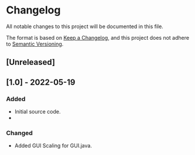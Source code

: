 # Changelog
All notable changes to this project will be documented in this file.

The format is based on [Keep a Changelog](https://keepachangelog.com/en/1.0.0/),
and this project does not adhere to [Semantic Versioning](https://semver.org/spec/v2.0.0.html).

## [Unreleased]

## [1.0] - 2022-05-19
### Added
- Initial source code.
- 
### Changed
- Added GUI Scaling for GUI.java.
